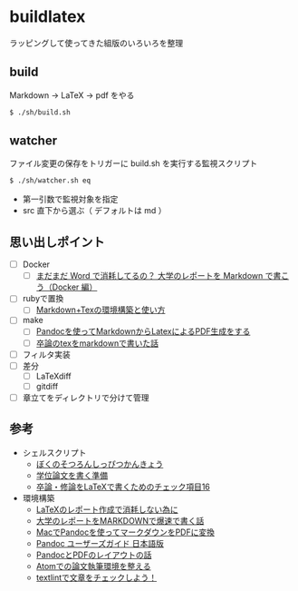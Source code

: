 # buildlatex

ラッピングして使ってきた組版のいろいろを整理

## build

Markdown -> LaTeX -> pdf をやる

```bash
$ ./sh/build.sh 
```

## watcher

ファイル変更の保存をトリガーに build.sh を実行する監視スクリプト

```bash
$ ./sh/watcher.sh eq 
```

- 第一引数で監視対象を指定
- src 直下から選ぶ（ デフォルトは md ）

## 思い出しポイント

- [ ] Docker 
  - [ ] [まだまだ Word で消耗してるの？ 大学のレポートを Markdown で書こう（Docker 編）](https://qiita.com/Kumassy/items/ffa752da5f7193c4929c) 
- [ ] rubyで置換 
  - [ ] [Markdown+Texの環境構築と使い方](https://qiita.com/ish_774/items/82cbda064792306a5493) 
- [ ] make 
  - [ ] [Pandocを使ってMarkdownからLatexによるPDF生成をする](https://qiita.com/kzmssk/items/9607454705b91916f0ff) 
  - [ ] [卒論のtexをmarkdownで書いた話](http://mbuchi.hateblo.jp/entry/2015/03/18/105743) 
- [ ] フィルタ実装 
- [ ] 差分 
  - [ ] LaTeXdiff 
  - [ ] gitdiff 
- [ ] 章立てをディレクトリで分けて管理 

<!--
- [x] 勝手に同期されるフォルダの中でブランチ切り替えるとよくないことが起こる 
-->

## 参考

- シェルスクリプト
  - [ぼくのそつろんしっぴつかんきょう](http://mtjune.hateblo.jp/entry/2015/12/10/144657) 
  - [学位論文を書く準備](https://blog.8tak4.com/post/168232661994/know-how-writing-thesis-markdown) 
  - [卒論・修論をLaTeXで書くためのチェック項目16](https://www.ketsuago.com/entry/2016/01/30/191934) 
- 環境構築 
  - [LaTeXのレポート作成で消耗しない為に](https://hackmd.io/@w1rIom6MSiqiVrxJLM2zDA/H1kwLqvZG?type=view) 
  - [大学のレポートをMARKDOWNで爆速で書く話](https://beanlog.xyz/blog/write-report-use-markdown/) 
  - [MacでPandocを使ってマークダウンをPDFに変換](https://www.yamamanx.com/mac-pandoc-pdf/) 
  - [Pandoc ユーザーズガイド 日本語版](http://sky-y.github.io/site-pandoc-jp/users-guide/) 
  - [PandocとPDFのレイアウトの話](https://qiita.com/takada-at/items/c807c163bd861bbec7cf) 
  - [Atomでの論文執筆環境を整える](https://tomochemist.com/2019/02/11/post-264/) 
  - [textlintで文章をチェックしよう！](https://www.to-r.net/media/textlint/) 

